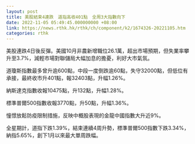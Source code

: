```yaml
---
layout: post
title: 美股結束4連跌　道指高收401點　全周3大指數向下
date: 2022-11-05 05:49:45.000000000 +08:00
link: https://news.rthk.hk/rthk/ch/component/k2/1674326-20221105.htm
categories: rthk
---
```


美股連跌4日後反彈。美國10月非農新增職位26.1萬，超出市場預期，但失業率攀升至3.7%，減輕市場對聯儲局大幅加息的擔憂，利好大市氣氛。

道瓊斯指數最多曾升逾600點，中段一度倒跌逾60點，失守32000點，但低位有承接，最終收市升401點，報32403點，升幅1.26%。

納斯達克指數收報10475點，升132點，升幅1.28%。

標準普爾500指數收報3770點，升50點，升幅1.36%。

憧憬放鬆防疫限制措施，反映中概股表現的金龍中國指數大升近9%。

全星期計，道指下跌1.39%，結束連續4周升勢，標準普爾500指數下跌3.34%，納指5.65%，創下1月以來最大單周跌幅。
